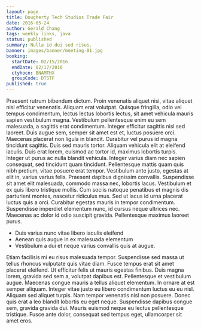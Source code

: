 ```yaml
---
layout: page
title: Dougherty Tech Studios Trade Fair
date: 2016-05-24
author: Gerald Chang
tags: weekly links, java
status: published
summary: Nulla id dui sed risus.
banner: images/banner/meeting-01.jpg
booking:
  startDate: 02/15/2016
  endDate: 02/17/2016
  ctyhocn: BNAMTHX
  groupCode: DTSTF
published: true
---
```

Praesent rutrum bibendum dictum. Proin venenatis aliquet nisi, vitae aliquet nisl efficitur venenatis. Aliquam erat volutpat. Quisque fringilla, odio vel tempus condimentum, lectus lectus lobortis lectus, sit amet vehicula mauris sapien vestibulum magna. Vestibulum pellentesque enim eu sem malesuada, a sagittis erat condimentum. Integer efficitur sagittis nisl sed laoreet. Duis augue sem, semper sit amet est et, luctus posuere orci. Maecenas placerat non ligula in blandit. Curabitur vel purus id magna tincidunt sagittis. Duis sed mauris tortor. Aliquam vehicula elit at eleifend iaculis. Duis erat lorem, euismod ac tortor id, maximus lobortis turpis. Integer ut purus ac nulla blandit vehicula. Integer varius diam nec sapien consequat, sed tincidunt quam tincidunt. Pellentesque mattis quam quis nibh pretium, vitae posuere erat tempor. Vestibulum ante justo, egestas at elit in, varius varius felis.
Praesent dapibus dignissim convallis. Suspendisse sit amet elit malesuada, commodo massa nec, lobortis lacus. Vestibulum et ex quis libero tristique mollis. Cum sociis natoque penatibus et magnis dis parturient montes, nascetur ridiculus mus. Sed ut lacus id urna placerat luctus quis a orci. Curabitur egestas mauris in tempor condimentum. Suspendisse imperdiet elementum nunc, id cursus neque ultrices nec. Maecenas ac dolor id odio suscipit gravida. Pellentesque maximus laoreet purus.

* Duis varius nunc vitae libero iaculis eleifend
* Aenean quis augue in ex malesuada elementum
* Vestibulum a dui et neque varius convallis quis at augue.

Etiam facilisis mi eu risus malesuada tempor. Suspendisse sed massa ut tellus rhoncus vulputate quis vitae diam. Fusce tempus erat sit amet placerat eleifend. Ut efficitur felis ut mauris egestas finibus. Duis magna lorem, gravida sed sem a, volutpat dapibus est. Pellentesque et vestibulum augue. Maecenas congue mauris a tellus aliquet elementum. In ornare at est semper aliquam. Integer vitae justo eu libero condimentum luctus eu eu nisl. Aliquam sed aliquet turpis. Nam tempor venenatis nisl non posuere. Donec quis erat a leo blandit lobortis eu eget neque. Suspendisse dapibus congue sem, gravida gravida dui. Mauris euismod neque eu lectus pellentesque tristique. Fusce ante dolor, consequat sed tempus eget, ullamcorper sit amet eros.
